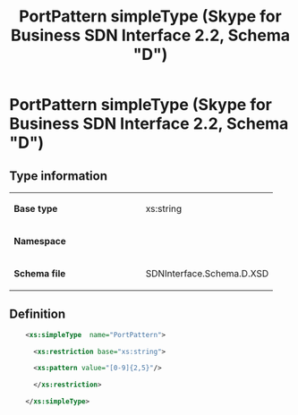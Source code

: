 ﻿---
title: PortPattern simpleType (Skype for Business SDN Interface 2.2, Schema "D")
TOCTitle: PortPattern simpleType
ms:assetid: 48777069-7002-0023-cc09-98381b13305f
ms:mtpsurl: https://msdn.microsoft.com/en-us/library/Mt171051(v=office.16)
ms:contentKeyID: 65855622
ms.date: 08/24/2015
mtps_version: v=office.16
dev_langs:
- xml
---

# PortPattern simpleType (Skype for Business SDN Interface 2.2, Schema \"D\")


## Type information

<table>
<colgroup>
<col style="width: 50%" />
<col style="width: 50%" />
</colgroup>
<tbody>
<tr class="odd">
<td><p><strong>Base type</strong></p></td>
<td><p>xs:string</p></td>
</tr>
<tr class="even">
<td><p><strong>Namespace</strong></p></td>
<td><p></p></td>
</tr>
<tr class="odd">
<td><p><strong>Schema file</strong></p></td>
<td><p>SDNInterface.Schema.D.XSD</p></td>
</tr>
</tbody>
</table>


## Definition

``` xml
    <xs:simpleType  name="PortPattern">
    
      <xs:restriction base="xs:string">
    
      <xs:pattern value="[0-9]{2,5}"/>
    
      </xs:restriction>
      
    </xs:simpleType>
  
```

